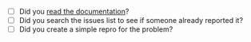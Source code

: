 - [ ] Did you [read the documentation](http://fixie.github.io/docs/)?
- [ ] Did you search the issues list to see if someone already reported it?
- [ ] Did you create a simple repro for the problem?